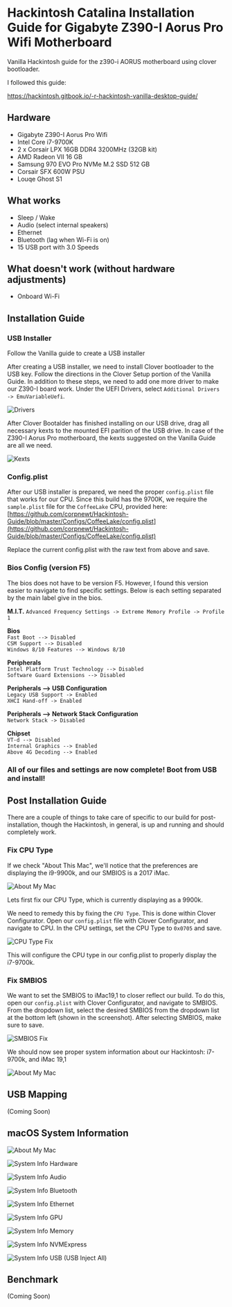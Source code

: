 # Hackintosh Catalina Installation Guide for Gigabyte Z390-I Aorus Pro Wifi Motherboard

Vanilla Hackintosh guide for the z390-i AORUS motherboard using clover bootloader.

I followed this guide:

https://hackintosh.gitbook.io/-r-hackintosh-vanilla-desktop-guide/

## Hardware

- Gigabyte Z390-I Aorus Pro Wifi
- Intel Core i7-9700K
- 2 x Corsair LPX 16GB DDR4 3200MHz (32GB kit)
- AMD Radeon VII 16 GB
- Samsung 970 EVO Pro NVMe M.2 SSD 512 GB
- Corsair SFX 600W PSU
- Louqe Ghost S1

## What works

- Sleep / Wake
- Audio (select internal speakers)
- Ethernet
- Bluetooth (lag when Wi-Fi is on)
- 15 USB port with 3.0 Speeds

## What doesn't work (without hardware adjustments)

- Onboard Wi-Fi

## Installation Guide

### USB Installer

Follow the Vanilla guide to create a USB installer

After creating a USB installer, we need to install Clover bootloader to the USB key. Follow the directions in the Clover Setup portion of the Vanilla Guide. In addition to these steps, we need to add one more driver to make our Z390-I board work. Under the UEFI Drivers, select `Additional Drivers -> EmuVariableUefi`.

![Drivers](images/emuvariable.png)

After Clover Bootalder has finished installing on our USB drive, drag all necessary kexts to the mounted EFI parition of the USB drive. In case of the Z390-I Aorus Pro motherboard, the kexts suggested on the Vanilla Guide are all we need.

![Kexts](images/kexts.png)

### Config.plist

After our USB installer is prepared, we need the proper `config.plist` file that works for our CPU. Since this build has the 9700K, we require the `sample.plist` file for the `CoffeeLake` CPU, provided here: [https://github.com/corpnewt/Hackintosh-Guide/blob/master/Configs/CoffeeLake/config.plist](https://github.com/corpnewt/Hackintosh-Guide/blob/master/Configs/CoffeeLake/config.plist)

Replace the current config.plist with the raw text from above and save.

### Bios Config (version F5)

The bios does not have to be version F5. However, I found this version easier to navigate to find specific settings. Below is each setting separated by the main label give in the bios.

**M.I.T.**
`Advanced Frequency Settings -> Extreme Memory Profile -> Profile 1`

**Bios**  
`Fast Boot --> Disabled`  
`CSM Support --> Disabled`  
`Windows 8/10 Features --> Windows 8/10`

**Peripherals**  
`Intel Platform Trust Technology --> Disabled`  
`Software Guard Extensions --> Disabled`

**Peripherals --> USB Configuration**  
`Legacy USB Support -> Enabled`  
`XHCI Hand-off -> Enabled`

**Peripherals --> Network Stack Configuration**  
`Network Stack -> Disabled`

**Chipset**  
`VT-d --> Disabled`  
`Internal Graphics --> Enabled`  
`Above 4G Decoding --> Enabled`

### All of our files and settings are now complete! Boot from USB and install!

## Post Installation Guide

There are a couple of things to take care of specific to our build for post-installation, though the Hackintosh, in general, is up and running and should completely work.

### Fix CPU Type

If we check "About This Mac", we'll notice that the preferences are displaying the i9-9900k, and our SMBIOS is a 2017 iMac.

![About My Mac](images/about-mac-old.png)

Lets first fix our CPU Type, which is currently displaying as a 9900k.

We need to remedy this by fixing the `CPU Type`. This is done within Clover Configurator. Open our `config.plist` file with Clover Configurator, and navigate to CPU. In the CPU settings, set the CPU Type to `0x0705` and save.

![CPU Type Fix](images/cputype-fix.png)

This will configure the CPU type in our config.plist to properly display the i7-9700k.

### Fix SMBIOS

We want to set the SMBIOS to iMac19,1 to closer reflect our build. To do this, open our `config.plist` with Clover Configurator, and navigate to SMBIOS. From the dropdown list, select the desired SMBIOS from the dropdown list at the bottom left (shown in the screenshot). After selecting SMBIOS, make sure to save.

![SMBIOS Fix](images/smbios-19,1.png)

We should now see proper system information about our Hackintosh: i7-9700k, and iMac 19,1

![About My Mac](images/about-mac.png)

## USB Mapping

(Coming Soon)

## macOS System Information

![About My Mac](images/about-mac.png)

![System Info Hardware](images/about-mac-hw.png)

![System Info Audio](images/audio.png)

![System Info Bluetooth](images/bluetooth.png)

![System Info Ethernet](images/ethernet.png)

![System Info GPU](images/gpu.png)

![System Info Memory](images/memory.png)

![System Info NVMExpress](images/nvme.png)

![System Info USB (USB Inject All)](images/usb-injectall.png)

## Benchmark

(Coming Soon)
